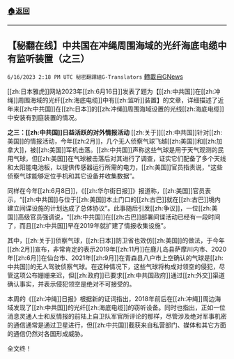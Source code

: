 ###  [:house:返回](README.md)
---


## 【秘翻在线】中共国在冲绳周围海域的光纤海底电缆中有监听装置（之三）
`6/16/2023 2:18 PM UTC 秘密翻譯組G-Translators` [轉載自GNews](https://gnews.org/articles/1389088)

[[zh:日本雅虎]]网站2023年[[zh:6月16日]]发表了题为【[[zh:中共国]]在[[zh:冲绳]]周围海域的光纤[[zh:海底电缆]]中有[[zh:监听]]装置】的文章，详细描述了近年来[[zh:中共国]]在[[zh:日本]]的[[zh:冲绳]]周围海域设置的光线[[zh:海底电缆]]中安装有到庭装置的情况。

**之三：[[zh:中共国]]日益活跃的对外情报活动**
[[zh:关于]][[zh:中共国]]针对[[zh:美国]]的情报活动，今年[[zh:2月]]，几个无人侦察气球飞越[[zh:美国]]和[[zh:加拿大]]，被[[zh:美国]]军机击落。[[zh:中共国]]声称这些气球是用于天气观测的民用气球，但[[zh:美国]]在气球被击落后对其进行了调查，证实它们配备了多个天线和太阳能电池板，以提供传感器运行所需的电力，[[zh:美国]]官员指责说，“这些侦察气球能够定位手机和其它设备并收集数据”。

同样在今年[[zh:6月8日]]，《[[zh:华尔街日报]]》报道称，[[zh:美国]]官员表示，“[[zh:中共国]]与位于[[zh:美国]]本土门口的[[zh:古巴]]就在[[zh:古巴]]境内建立间谍设施的计划达成了总体协议”。此事随后引发[[zh:争议]]，一位[[zh:美国]]高级官员强调说，“[[zh:中共国]]在[[zh:古巴]]部署间谍活动已经有一段时间了，而且[[zh:中共国]]早在2019年就扩建了情报收集设施”。

其中，[[zh:关于]]侦察气球，[[zh:日本]]防卫省也效仿[[zh:美国]]的做法，于今年[[zh:2月]]宣布，非常肯定的表示2019年[[zh:11月]]在鹿儿岛县萨摩川内市、2020年[[zh:6月]]在仙台市、2021年[[zh:9月]]在青森县八户市上空确认的气球是[[zh:中共国]]的无人驾驶侦察气球。在这种情况下，这些气球将构成对领空的侵犯，尽管这项公布姗姗来迟，但[[zh:政府]]已要求[[zh:中共国政府]]通过[[zh:外交]]渠道确认事实，并表示侵犯领空是绝对不可接受的。

本周的《[[zh:冲绳]]日报》根据新的证词指出，2018年前后在[[zh:冲绳]]周边海域发现了[[zh:中共国]]的光纤[[zh:海底电缆]]的窃听设备。同时也指出，正如一位消息灵通人士和反情报的前陆上自卫队军官所评论的那样，尽管涉及绝对军事机密的通信通常是通过卫星进行，但[[zh:中共国]]截获来自私营部门、媒体和其它方面的通信仍然对各国形成威胁。

全文终！

